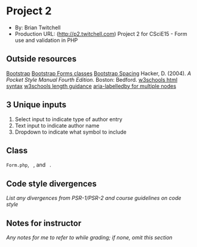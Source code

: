 # Project 2
+ By: Brian Twitchell
+ Production URL: (http://p2.twitchell.com)
Project 2 for CSciE15 - Form use and validation in PHP

## Outside resources
[Bootstrap](https://getbootstrap.com/docs/4.3/getting-started/introduction/)
[Bootstrap Forms classes](https://getbootstrap.com/docs/4.0/components/forms/)
[Bootstrap Spacing](https://getbootstrap.com/docs/4.0/utilities/spacing/)
Hacker, D. (2004). *A Pocket Style Manual Fourth Edition.* Boston: Bedford.
[w3schools html syntax](https://www.w3schools.com/html/html_form_input_types.asp)
[w3schools length guidance](https://www.w3schools.com/html/html5_syntax.asp)
[aria-labelledby for multiple nodes](https://www.w3.org/WAI/GL/wiki/Using_aria-labelledby_to_concatenate_a_label_from_several_text_nodes)

## 3 Unique inputs
1. Select input to indicate type of author entry
2. Text input to indicate author name
3. Dropdown to indicate what symbol to include

## Class
`Form.php`, ` `, and ` `.

## Code style divergences
*List any divergences from PSR-1/PSR-2 and course guidelines on code style*

## Notes for instructor
*Any notes for me to refer to while grading; if none, omit this section*
